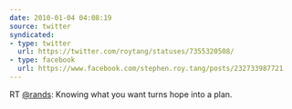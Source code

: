 ```yaml
---
date: 2010-01-04 04:08:19
source: twitter
syndicated:
- type: twitter
  url: https://twitter.com/roytang/statuses/7355320508/
- type: facebook
  url: https://www.facebook.com/stephen.roy.tang/posts/232733987721
---
```


RT [@rands](https://twitter.com/rands/): Knowing what you want turns hope into a plan.